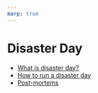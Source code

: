 ```yaml
---
marp: true
---
```


# Disaster Day

- [What is disaster day?](docs/disaster-day.html)
- [How to run a disaster day](docs/running-disaster-day.html)
- [Post-mortems](docs/post-mortem.html)
